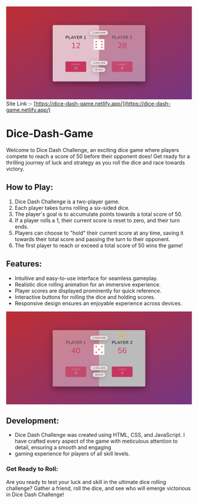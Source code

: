 ![Game Image](/img/game-demo.png)
Site Link :- [https://dice-dash-game.netlify.app/](https://dice-dash-game.netlify.app/)
# Dice-Dash-Game
Welcome to Dice Dash Challenge, an exciting dice game where players compete to reach a score of 50 before their opponent does! 
Get ready for a thrilling journey of luck and strategy as you roll the dice and race towards victory.

## How to Play:
1. Dice Dash Challenge is a two-player game.
2. Each player takes turns rolling a six-sided dice.
3. The player's goal is to accumulate points towards a total score of 50.
4. If a player rolls a 1, their current score is reset to zero, and their turn ends.
5. Players can choose to "hold" their current score at any time, saving it towards their total score and passing the turn to their opponent.
6. The first player to reach or exceed a total score of 50 wins the game!

## Features:
- Intuitive and easy-to-use interface for seamless gameplay.
- Realistic dice rolling animation for an immersive experience.
- Player scores are displayed prominently for quick reference.
- Interactive buttons for rolling the dice and holding scores.
- Responsive design ensures an enjoyable experience across devices.

![Game Image](/img/game-won.png)
## Development:
- Dice Dash Challenge was created using HTML, CSS, and JavaScript. I have crafted every aspect of the game with meticulous attention to detail, ensuring a smooth and engaging 
- gaming experience for players of all skill levels.

### Get Ready to Roll:
Are you ready to test your luck and skill in the ultimate dice rolling challenge? Gather a friend, roll the dice, and see who will emerge victorious in Dice Dash Challenge!
